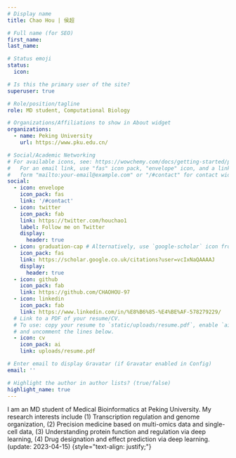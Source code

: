 ```yaml
---
# Display name
title: Chao Hou | 侯超

# Full name (for SEO)
first_name:
last_name: 

# Status emoji
status:
  icon:

# Is this the primary user of the site?
superuser: true

# Role/position/tagline
role: MD student, Computational Biology

# Organizations/Affiliations to show in About widget
organizations:
  - name: Peking University
    url: https://www.pku.edu.cn/

# Social/Academic Networking
# For available icons, see: https://wowchemy.com/docs/getting-started/page-builder/#icons
#   For an email link, use "fas" icon pack, "envelope" icon, and a link in the
#   form "mailto:your-email@example.com" or "/#contact" for contact widget.
social:
  - icon: envelope
    icon_pack: fas
    link: '/#contact'
  - icon: twitter
    icon_pack: fab
    link: https://twitter.com/houchao1
    label: Follow me on Twitter
    display:
      header: true
  - icon: graduation-cap # Alternatively, use `google-scholar` icon from `ai` icon pack
    icon_pack: fas
    link: https://scholar.google.co.uk/citations?user=vcIxNaQAAAAJ
    display:
      header: true
  - icon: github
    icon_pack: fab
    link: https://github.com/CHAOHOU-97
  - icon: linkedin
    icon_pack: fab
    link: https://www.linkedin.com/in/%E8%B6%85-%E4%BE%AF-578279229/
  # Link to a PDF of your resume/CV.
  # To use: copy your resume to `static/uploads/resume.pdf`, enable `ai` icons in `params.yaml`,
  # and uncomment the lines below.
  - icon: cv
    icon_pack: ai
    link: uploads/resume.pdf

# Enter email to display Gravatar (if Gravatar enabled in Config)
email: ''

# Highlight the author in author lists? (true/false)
highlight_name: true
---
```


I am an MD student of Medical Bioinformatics at Peking University. My research interests include (1) Transcription regulation and genome organization, (2) Precision medicine based on multi-omics data and single-cell data, (3) Understanding protein function and regulation via deep learning, (4) Drug designation and effect prediction via deep learning. (update: 2023-04-15)
{style="text-align: justify;"}
